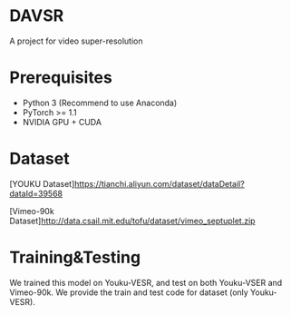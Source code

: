 # DAVSR
A project for video super-resolution

# Prerequisites
* Python 3 (Recommend to use Anaconda)
* PyTorch >= 1.1
* NVIDIA GPU + CUDA

# Dataset
[YOUKU Dataset]<https://tianchi.aliyun.com/dataset/dataDetail?dataId=39568>


[Vimeo-90k Dataset]<http://data.csail.mit.edu/tofu/dataset/vimeo_septuplet.zip>

# Training&Testing
We trained this model on Youku-VESR, and test on both Youku-VSER and Vimeo-90k.  We provide the train and test code for dataset (only Youku-VESR).
